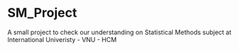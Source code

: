 # SM_Project
A small project to check our understanding on Statistical Methods subject at International Univeristy - VNU - HCM
